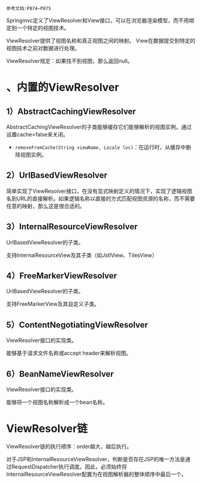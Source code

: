 	参考文档:P874~P875

Springmvc定义了ViewResolver和View接口，可以在浏览器渲染模型，而不用绑定到一个特定的视图技术。

ViewResolver提供了视图名称和真正视图之间的映射。
View在数据提交到特定的视图技术之前对数据进行处理。

ViewResolver规定：如果找不到视图，那么返回null。




# 、内置的ViewResolver

## 1）AbstractCachingViewResolver

AbstractCachingViewResolver的子类能够缓存它们能够解析的视图实例。通过设置cache=false来关闭。

- `removeFromCache(String viewName, Locale loc)`：在运行时，从缓存中删除视图实例。

## 2）UrlBasedViewResolver

简单实现了ViewResolver接口，在没有显式映射定义的情况下，实现了逻辑视图名到URL的直接解析。如果逻辑名称以直接的方式匹配视图资源的名称，而不需要任意的映射，那么这是很合适的。

## 3）InternalResourceViewResolver

UrlBasedViewResolver的子类。

支持InternalResourceView及其子类（如JstlView、TilesView）

## 4）FreeMarkerViewResolver

UrlBasedViewResolver的子类。

支持FreeMarkerView及其自定义子类。

## 5）ContentNegotiatingViewResolver

ViewResolver接口的实现类。

能够基于请求文件名称或accept header来解析视图。

## 6）BeanNameViewResolver

ViewResolver接口的实现类。

能够将一个视图名称解析成一个bean名称。

# ViewResolver链

ViewResolver链的执行顺序：order越大，越后执行。

对于JSP和InternalResourceViewResolver，判断是否存在JSP的唯一方法是通过RequestDispatcher执行调度。因此，必须始终将InternalResourceViewResolver配置为在视图解析器的整体顺序中最后一个。